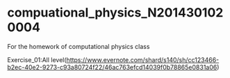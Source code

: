 # compuational_physics_N2014301020004
For the homework of computational physics class

Exercise_01:All level(https://www.evernote.com/shard/s140/sh/cc123466-b2ec-40e2-9273-c93a80724f22/46ac763efcd14039f0b78865e0831a06)
